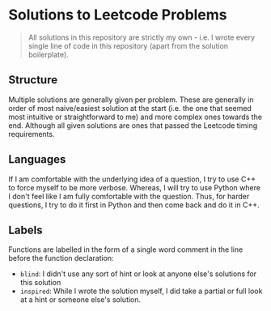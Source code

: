 # Solutions to Leetcode Problems

> All solutions in this repository are strictly my own - i.e. I wrote every single line of code in this repository (apart from the solution boilerplate).

## Structure

Multiple solutions are generally given per problem. These are generally in order of most naive/easiest solution at the start (i.e. the one that seemed most intuitive or straightforward to me) and more complex ones towards the end. Although all given solutions are ones that passed the Leetcode timing requirements.

## Languages

If I am comfortable with the underlying idea of a question, I try to use C++ to force myself to be more verbose. Whereas, I will try to use Python where I don't feel like I am fully comfortable with the question. Thus, for harder questions, I try to do it first in Python and then come back and do it in C++.

## Labels

Functions are labelled in the form of a single word comment in the line before the function declaration:

- `blind`: I didn't use any sort of hint or look at anyone else's solutions for this solution
- `inspired`: While I wrote the solution myself, I did take a partial or full look at a hint or someone else's solution.
